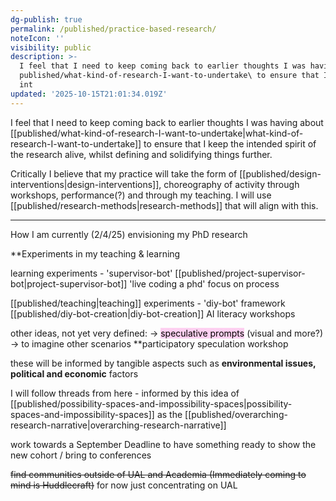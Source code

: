 ```yaml
---
dg-publish: true
permalink: /published/practice-based-research/
noteIcon: ''
visibility: public
description: >-
  I feel that I need to keep coming back to earlier thoughts I was having about
  published/what-kind-of-research-I-want-to-undertake\ to ensure that I keep the
  int
updated: '2025-10-15T21:01:34.019Z'
---
```



I feel that I need to keep coming back to earlier thoughts I was having about [[published/what-kind-of-research-I-want-to-undertake\|what-kind-of-research-I-want-to-undertake]] to ensure that I keep the intended spirit of the research alive, whilst defining and solidifying things further. 

Critically I believe that my practice will take the form of [[published/design-interventions\|design-interventions]], choreography of activity through workshops, performance(?) and through my teaching. I will use [[published/research-methods\|research-methods]] that will align with this.

---
How I am currently (2/4/25) envisioning my PhD research

**Experiments in my teaching & learning

learning experiments - 
	'supervisor-bot' [[published/project-supervisor-bot\|project-supervisor-bot]]
	'live coding a phd' focus on process

[[published/teaching\|teaching]] experiments - 
	'diy-bot' framework [[published/diy-bot-creation\|diy-bot-creation]] 
	AI literacy workshops 

other ideas, not yet very defined: 
-> <mark style="background: #FFB8EBA6;">speculative prompts</mark> (visual and more?)
-> to imagine other scenarios 
**participatory speculation workshop

these will be informed by tangible aspects such as **environmental issues, political and economic** factors

I will follow threads from here - informed by this idea of [[published/possibility-spaces-and-impossibility-spaces\|possibility-spaces-and-impossibility-spaces]] as the [[published/overarching-research-narrative\|overarching-research-narrative]]

work towards a September Deadline to have something ready to show the new cohort / bring to conferences

~~find communities outside of UAL and Academia (Immediately coming to mind is Huddlecraft)~~
for now just concentrating on UAL 

